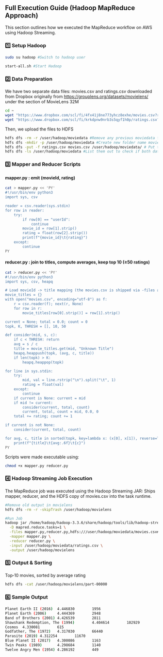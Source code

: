 ## Full Execution Guide (Hadoop MapReduce Approach)
This section outlines how we executed the MapReduce workflow on AWS using Hadoop Streaming.

### 1️⃣ Setup Hadoop
```bash
sudo su hadoop #Switch to hadoop user

start-all.sh #Start Hadoop
```

### 2️⃣ Data Preparation
We have two separate data files: movies.csv and ratings.csv downloaded from Dropbox originally from https://grouplens.org/datasets/movielens/ under the section of MovieLens 32M
```bash
cd ~
wget "https://www.dropbox.com/scl/fi/4fx41j8ne773yhcz8exhe/movies.csv?rlkey=8k5ovbp7eaxf240d29w45c4vv&st=kufbpr0c&dl=1" -O movies.csv
wget "https://www.dropbox.com/scl/fi/krkdpnw9nrb3s5qyf1h0p/ratings.csv?rlkey=349sogyz8cvvxebks0wvzsoqt&st=l2leeqrp&dl=1" -O ratings.csv
```
Then, we upload the files to HDFS
```bash
hdfs dfs -rm -r /user/hadoop/moviedata #Remove any previous moviedata folder, this is to make sure the second run time do not create duplicate folder. Hence it is okay to have error for the first time
hdfs dfs -mkdir -p /user/hadoop/moviedata #Create new folder name moviedata to store the two data files 
hdfs dfs -put -f ratings.csv movies.csv /user/hadoop/moviedata/ # Put the ratings.csv and movies.csv into moviesdata folder
hdfs dfs -ls /user/hadoop/moviedata #List them out to check if both data files are in the correct folder
```
### 3️⃣ Mapper and Reducer Scripts

#### mapper.py : emit (movieId, rating)
```bash
cat > mapper.py << 'PY'
#!/usr/bin/env python3
import sys, csv

reader = csv.reader(sys.stdin)
for row in reader:
    try:
        if row[0] == "userId":
            continue
        movie_id = row[1].strip()
        rating = float(row[2].strip())
        print(f"{movie_id}\t{rating}")
    except:
        continue
PY
```
#### reducer.py : join to titles, compute averages, keep top 10 (≥50 ratings)
```bash
cat > reducer.py << 'PY'
#!/usr/bin/env python3
import sys, csv, heapq

# Load movieId -> title mapping (the movies.csv is shipped via -files and symlinked here)
movie_titles = {}
with open("movies.csv", encoding="utf-8") as f:
    r = csv.reader(f); next(r, None)
    for row in r:
        movie_titles[row[0].strip()] = row[1].strip()

current = None; total = 0.0; count = 0
topk, K, THRESH = [], 10, 50

def consider(mid, s, c):
    if c < THRESH: return
    avg = s / c
    title = movie_titles.get(mid, "Unknown Title")
    heapq.heappush(topk, (avg, c, title))
    if len(topk) > K:
        heapq.heappop(topk)

for line in sys.stdin:
    try:
        mid, val = line.rstrip("\n").split("\t", 1)
        rating = float(val)
    except:
        continue
    if current is None: current = mid
    if mid != current:
        consider(current, total, count)
        current, total, count = mid, 0.0, 0
    total += rating; count += 1

if current is not None:
    consider(current, total, count)

for avg, c, title in sorted(topk, key=lambda x: (x[0], x[1]), reverse=True):
    print(f"{title}\t{avg:.6f}\t{c}")
PY
```
Scripts were made executable using:
```bash
chmod +x mapper.py reducer.py
```

### 4️⃣ Hadoop Streaming Job Execution
The MapReduce job was executed using the Hadoop Streaming JAR:
Ships mapper, reducer, and the HDFS copy of movies.csv into the task runtime.

```bash
#Remove old output in movielens
hdfs dfs -rm -r -skipTrash /user/hadoop/movielens 

#Run Job
hadoop jar /home/hadoop/hadoop-3.3.6/share/hadoop/tools/lib/hadoop-streaming-3.3.6.jar \
  -D mapred.reduce.tasks=1 \
  -files mapper.py,reducer.py,hdfs:///user/hadoop/moviedata/movies.csv#movies.csv \
  -mapper mapper.py \
  -reducer reducer.py \
  -input /user/hadoop/moviedata/ratings.csv \
  -output /user/hadoop/movielens

```
### 5️⃣ Output & Sorting
Top‑10 movies, sorted by average rating
```bash
hdfs dfs -cat /user/hadoop/movielens/part-00000
```

### 6️⃣ Sample Output
```bash
Planet Earth II (2016)  4.446830        1956
Planet Earth (2006)     4.444369        2948
Band of Brothers (2001) 4.426539        2811
Shawshank Redemption, The (1994)        4.404614        102929
Cosmos  4.330081        615
Godfather, The (1972)   4.317030        66440
Parasite (2019) 4.312254        11670
Blue Planet II (2017)   4.300086        1163
Twin Peaks (1989)       4.298684        1140
Twelve Angry Men (1954) 4.286192        449
```

